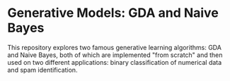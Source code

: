 # Generative Models: GDA and Naive Bayes
This repository explores two famous generative learning algorithms: GDA and Naive Bayes, both of which are implemented "from scratch" and then used on two different applications: binary classification of numerical data and spam identification.
